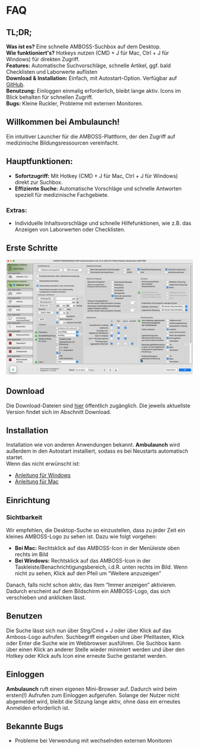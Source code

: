 # FAQ

## TL;DR;
**Was ist es?** Eine schnelle AMBOSS-Suchbox auf dem Desktop.  
**Wie funktioniert's?** Hotkeys nutzen (CMD + J für Mac, Ctrl + J für Windows) für direkten Zugriff.  
**Features:** Automatische Suchvorschläge, schnelle Artikel, ggf. bald Checklisten und Laborwerte auflisten  
**Download & Installation:** Einfach, mit Autostart-Option. Verfügbar auf [GitHub](https://github.com/amboss-mededu/ambulaunch-beta-releases).  
**Benutzung:** Einloggen einmalig erforderlich, bleibt lange aktiv. Icons im Blick behalten für schnellen Zugriff.  
**Bugs:** Kleine Ruckler, Probleme mit externen Monitoren.

## Willkommen bei Ambulaunch!
Ein intuitiver Launcher für die AMBOSS-Plattform, der den Zugriff auf medizinische Bildungsressourcen vereinfacht.

## Hauptfunktionen:
- **Sofortzugriff:** Mit Hotkey (CMD + J für Mac, Ctrl + J für Windows) direkt zur Suchbox.
- **Effiziente Suche:** Automatische Vorschläge und schnelle Antworten speziell für medizinische Fachgebiete.

### Extras:
- Individuelle Inhaltsvorschläge und schnelle Hilfefunktionen, wie z.B. das Anzeigen von Laborwerten oder Checklisten.

## Erste Schritte
![Ambulaunch Demo](ambulaunch-demo.gif)

## Download
Die Download-Dateien sind [hier](https://github.com/amboss-mededu/ambulaunch-beta-releases) öffentlich zugänglich. Die jeweils aktuellste Version findet sich im Abschnitt Download.

## Installation
Installation wie von anderen Anwendungen bekannt. **Ambulaunch** wird außerdem in den Autostart installiert, sodass es bei Neustarts automatisch startet.  
Wenn das nicht erwünscht ist:
- [Anleitung für Windows](https://support.microsoft.com/de-de/windows/festlegen-dass-apps-automatisch-ausgef%C3%BChrt-werden-wenn-sie-ihr-ger%C3%A4t-starten-a5b64b3e-4483-4dad-abc7-027a863e1c2e#)
- [Anleitung für Mac](https://support.apple.com/de-de/guide/mac-help/mh21210/mac)

## Einrichtung
### Sichtbarkeit
Wir empfehlen, die Desktop-Suche so einzustellen, dass zu jeder Zeit ein kleines AMBOSS-Logo zu sehen ist. Dazu wie folgt vorgehen:
- **Bei Mac:** Rechtsklick auf das AMBOSS-Icon in der Menüleiste oben rechts im Bild
- **Bei Windows:** Rechtsklick auf das AMBOSS-Icon in der Taskleiste/Benachrichtigungsbereich, i.d.R. unten rechts im Bild. Wenn nicht zu sehen, Klick auf den Pfeil um “Weitere anzuzeigen”

Danach, falls nicht schon aktiv, das Item “Immer anzeigen” aktivieren. Dadurch erscheint auf dem Bildschirm ein AMBOSS-Logo, das sich verschieben und anklicken lässt.

## Benutzen
Die Suche lässt sich nun über Strg/Cmd + J oder über Klick auf das Amboss-Logo aufrufen. Suchbegriff eingeben und über Pfeiltasten, Klick oder Enter die Suche wie im Webbrowser ausführen. Die Suchbox kann über einen Klick an anderer Stelle wieder minimiert werden und über den Hotkey oder Klick aufs Icon eine erneute Suche gestartet werden.

## Einloggen
**Ambulaunch** ruft einen eigenen Mini-Browser auf. Dadurch wird beim ersten(!) Aufrufen zum Einloggen aufgerufen. Solange der Nutzer nicht abgemeldet wird, bleibt die Sitzung lange aktiv, ohne dass ein erneutes Anmelden erforderlich ist.

## Bekannte Bugs
- Probleme bei Verwendung mit wechselnden externen Monitoren
